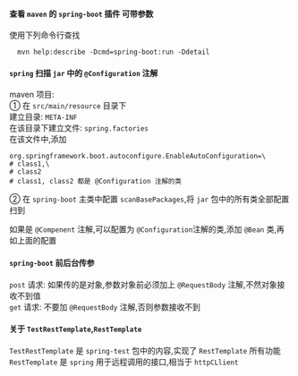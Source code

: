 #### 查看 `maven` 的 `spring-boot` 插件 可带参数
使用下列命令行查找
```
  mvn help:describe -Dcmd=spring-boot:run -Ddetail
```

#### `spring` 扫描 `jar` 中的 `@Configuration` 注解
maven 项目:  
① 在 `src/main/resource` 目录下  
建立目录: `META-INF`  
在该目录下建立文件: `spring.factories`   
在该文件中,添加
```
org.springframework.boot.autoconfigure.EnableAutoConfiguration=\
# class1,\
# class2
# class1, class2 都是 @Configuration 注解的类
```
② 在 `spring-boot` 主类中配置 `scanBasePackages`,将 `jar` 包中的所有类全部配置扫到

如果是 ``@Compenent`` 注解,可以配置为 `@Configuration`注解的类,添加 `@Bean` 类,再如上面的配置

#### `spring-boot` 前后台传参
`post` 请求: 如果传的是对象,参数对象前必须加上 `@RequestBody` 注解,不然对象接收不到值  
`get` 请求: 不要加 `@RequestBody` 注解,否则参数接收不到

#### 关于 `TestRestTemplate`,`RestTemplate`
`TestRestTemplate` 是 `spring-test` 包中的内容,实现了 `RestTemplate` 所有功能  
`RestTemplate` 是 `spring` 用于远程调用的接口,相当于 `httpCLlient`
